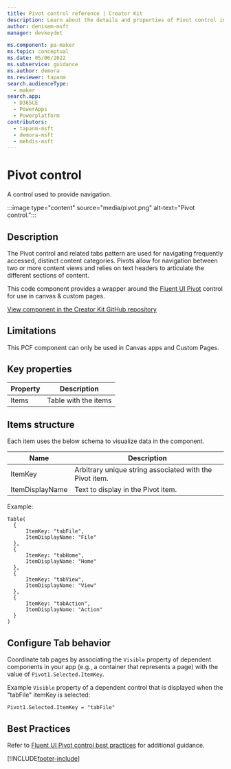 ```yaml
---
title: Pivot control reference | Creator Kit
description: Learn about the details and properties of Pivot control in the Creator Kit.
author: denisem-msft
manager: devkeydet

ms.component: pa-maker
ms.topic: conceptual
ms.date: 05/06/2022
ms.subservice: guidance
ms.author: demora
ms.reviewer: tapanm
search.audienceType: 
  - maker
search.app: 
  - D365CE
  - PowerApps
  - Powerplatform
contributors:
  - tapanm-msft
  - demora-msft
  - mehdis-msft
---
```

# Pivot control

A control used to provide navigation.

:::image type="content" source="media/pivot.png" alt-text="Pivot control.":::

## Description
The Pivot control and related tabs pattern are used for navigating frequently accessed, distinct content categories. Pivots allow for navigation between two or more content views and relies on text headers to articulate the different sections of content.

This code component provides a wrapper around the [Fluent UI Pivot](https://developer.microsoft.com/fluentui#/controls/web/pivot) control for use in canvas & custom pages.

[View component in the Creator Kit GitHub repository](https://github.com/microsoft/powercat-creator-kit/tree/main/CreatorKitCore/SolutionPackage/Controls/cat_PowerCAT.Pivot)

## Limitations
This PCF component can only be used in Canvas apps and Custom Pages.


## Key properties

| Property | Description |
| -------- | ----------- |
| Items | Table with the items |

## Items structure
Each item uses the below schema to visualize data in the component. 

| Name | Description |
| ------ | ----------- |
| ItemKey | Arbitrary unique string associated with the Pivot item. |
| ItemDisplayName | Text to display in the Pivot item. |

Example:

  ```powerapps-dot
Table(
    {
        ItemKey: "tabFile",
        ItemDisplayName: "File"
    },
    {
        ItemKey: "tabHome",
        ItemDisplayName: "Home"
    },
    {
        ItemKey: "tabView",
        ItemDisplayName: "View"
    },
    {
        ItemKey: "tabAction",
        ItemDisplayName: "Action"
    }
)
  ```


## Configure Tab behavior
Coordinate tab pages by associating the `Visible` property of dependent components in your app (e.g., a container that represents a page) with the value of `Pivot1.Selected.ItemKey`.

Example `Visible` property of a dependent control that is displayed when the "tabFile" itemKey is selected:

  ```powerapps-dot
Pivot1.Selected.ItemKey = "tabFile"
  ```



## Best Practices
Refer to [Fluent UI Pivot control best practices](https://developer.microsoft.com/fluentui#/controls/web/pivot) for additional guidance.

[!INCLUDE[footer-include](../../includes/footer-banner.md)]